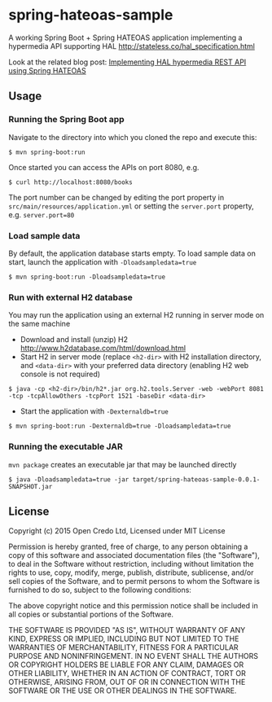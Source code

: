 # spring-hateoas-sample

A working Spring Boot + Spring HATEOAS application implementing a hypermedia API supporting HAL <http://stateless.co/hal_specification.html>

Look at the related blog post: [Implementing HAL hypermedia REST API using Spring HATEOAS](https://opencredo.com/hal-hypermedia-api-spring-hateoas/)
    
## Usage
### Running the Spring Boot app
Navigate to the directory into which you cloned the repo and execute this:
```
$ mvn spring-boot:run
```
  
Once started you can access the APIs on port 8080, e.g.
```
$ curl http://localhost:8080/books
``` 
  
The port number can be changed by editing the port property in `src/main/resources/application.yml`  or setting the `server.port` property, e.g. `server.port=80`

  
### Load sample data

By default, the application database starts empty. 
To load sample data on start, launch the application with `-Dloadsampledata=true` 
```
$ mvn spring-boot:run -Dloadsampledata=true
```

### Run with external H2 database

You may run the application using an external H2 running in server mode on the same machine

- Download and install (unzip) H2 http://www.h2database.com/html/download.html
- Start H2 in server mode (replace `<h2-dir>` with H2 installation directory, and `<data-dir>` with your preferred data directory (enabling H2 web console is not required)
```
$ java -cp <h2-dir>/bin/h2*.jar org.h2.tools.Server -web -webPort 8081 -tcp -tcpAllowOthers -tcpPort 1521 -baseDir <data-dir>
```
- Start the application with `-Dexternaldb=true`
```
$ mvn spring-boot:run -Dexternaldb=true -Dloadsampledata=true
```

### Running the executable JAR

`mvn package` creates an executable jar that may be launched directly

```
$ java -Dloadsampledata=true -jar target/spring-hateoas-sample-0.0.1-SNAPSHOT.jar
```


## License

Copyright (c) 2015 Open Credo Ltd, Licensed under MIT License 

Permission is hereby granted, free of charge, to any person obtaining a copy
of this software and associated documentation files (the "Software"), to deal
in the Software without restriction, including without limitation the rights
to use, copy, modify, merge, publish, distribute, sublicense, and/or sell
copies of the Software, and to permit persons to whom the Software is
furnished to do so, subject to the following conditions:

The above copyright notice and this permission notice shall be included in
all copies or substantial portions of the Software.

THE SOFTWARE IS PROVIDED "AS IS", WITHOUT WARRANTY OF ANY KIND, EXPRESS OR
IMPLIED, INCLUDING BUT NOT LIMITED TO THE WARRANTIES OF MERCHANTABILITY,
FITNESS FOR A PARTICULAR PURPOSE AND NONINFRINGEMENT. IN NO EVENT SHALL THE
AUTHORS OR COPYRIGHT HOLDERS BE LIABLE FOR ANY CLAIM, DAMAGES OR OTHER
LIABILITY, WHETHER IN AN ACTION OF CONTRACT, TORT OR OTHERWISE, ARISING FROM,
OUT OF OR IN CONNECTION WITH THE SOFTWARE OR THE USE OR OTHER DEALINGS IN
THE SOFTWARE.